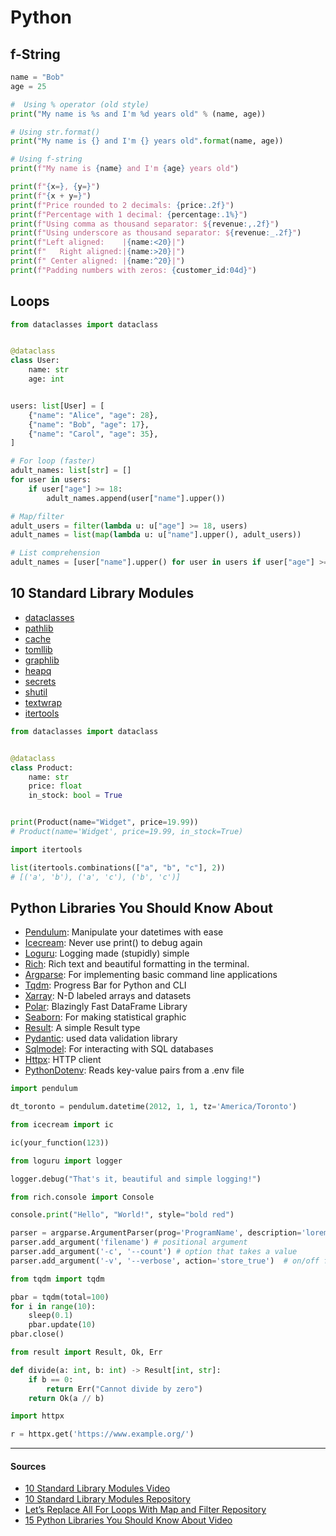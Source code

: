 # Python 

## f-String

```python 
name = "Bob"
age = 25

#  Using % operator (old style)
print("My name is %s and I'm %d years old" % (name, age)) 

# Using str.format()
print("My name is {} and I'm {} years old".format(name, age))  

# Using f-string
print(f"My name is {name} and I'm {age} years old") 
```

```python
print(f"{x=}, {y=}")
print(f"{x + y=}")
print(f"Price rounded to 2 decimals: {price:.2f}")
print(f"Percentage with 1 decimal: {percentage:.1%}")
print(f"Using comma as thousand separator: ${revenue:,.2f}")
print(f"Using underscore as thousand separator: ${revenue:_.2f}")
print(f"Left aligned:    |{name:<20}|")
print(f"   Right aligned:|{name:>20}|")
print(f" Center aligned: |{name:^20}|")
print(f"Padding numbers with zeros: {customer_id:04d}")
```


## Loops 

```python
from dataclasses import dataclass


@dataclass
class User:
    name: str
    age: int


users: list[User] = [
    {"name": "Alice", "age": 28},
    {"name": "Bob", "age": 17},
    {"name": "Carol", "age": 35},
]

# For loop (faster)
adult_names: list[str] = []
for user in users:
    if user["age"] >= 18:
        adult_names.append(user["name"].upper())

# Map/filter
adult_users = filter(lambda u: u["age"] >= 18, users)
adult_names = list(map(lambda u: u["name"].upper(), adult_users))

# List comprehension
adult_names = [user["name"].upper() for user in users if user["age"] >= 18]
```


## 10 Standard Library Modules

- [dataclasses](https://docs.python.org/3/library/dataclasses.html)
- [pathlib](https://docs.python.org/3/library/pathlib.html)
- [cache](https://docs.python.org/3/library/functools.html)
- [tomllib](https://docs.python.org/3/library/tomllib.html)
- [graphlib](https://docs.python.org/3/library/graphlib.html)
- [heapq](https://docs.python.org/3/library/heapq.html)
- [secrets](https://docs.python.org/3/library/secrets.html)
- [shutil](https://docs.python.org/3/library/shutil.html)
- [textwrap](https://docs.python.org/3/library/textwrap.html)
- [itertools](https://docs.python.org/3/library/itertools.html) 

```python 
from dataclasses import dataclass


@dataclass
class Product:
    name: str
    price: float
    in_stock: bool = True


print(Product(name="Widget", price=19.99))
# Product(name='Widget', price=19.99, in_stock=True)

```
```python 
import itertools

list(itertools.combinations(["a", "b", "c"], 2))
# [('a', 'b'), ('a', 'c'), ('b', 'c')]
```

## Python Libraries You Should Know About

- [Pendulum](https://pendulum.eustace.io): Manipulate your datetimes with ease
- [Icecream](https://github.com/gruns/icecream): Never use print() to debug again
- [Loguru](https://github.com/Delgan/loguru): Logging made (stupidly) simple
- [Rich](https://github.com/Textualize/rich): Rich text and beautiful formatting in the terminal.
- [Argparse](https://docs.python.org/3/library/argparse.html): For implementing basic command line applications
- [Tqdm](https://github.com/tqdm/tqdm): Progress Bar for Python and CLI
- [Xarray](https://github.com/pydata/xarray): N-D labeled arrays and datasets
- [Polar](https://www.pola.rs): Blazingly Fast DataFrame Library
- [Seaborn](https://github.com/mwaskom/seaborn): For making statistical graphic
- [Result](https://pypi.org/project/result): A simple Result type 
- [Pydantic](https://github.com/pydantic/pydantic): used data validation library
- [Sqlmodel](https://github.com/fastapi/sqlmodel): For interacting with SQL databases
- [Httpx](https://github.com/encode/httpx): HTTP client 
- [PythonDotenv](https://github.com/theskumar/python-dotenv): Reads key-value pairs from a .env file


```python
import pendulum

dt_toronto = pendulum.datetime(2012, 1, 1, tz='America/Toronto')
```

```python
from icecream import ic

ic(your_function(123))
```

```python
from loguru import logger

logger.debug("That's it, beautiful and simple logging!")
```

```python
from rich.console import Console

console.print("Hello", "World!", style="bold red")
```

```python
parser = argparse.ArgumentParser(prog='ProgramName', description='lorem..')
parser.add_argument('filename') # positional argument
parser.add_argument('-c', '--count') # option that takes a value
parser.add_argument('-v', '--verbose', action='store_true')  # on/off flag
```

```python
from tqdm import tqdm

pbar = tqdm(total=100)
for i in range(10):
    sleep(0.1)
    pbar.update(10)
pbar.close()
```

```python
from result import Result, Ok, Err

def divide(a: int, b: int) -> Result[int, str]:
    if b == 0:
        return Err("Cannot divide by zero")
    return Ok(a // b)
```

```python
import httpx

r = httpx.get('https://www.example.org/')
```


--- 

#### Sources

- [10 Standard Library Modules Video](https://www.youtube.com/watch?v=eZ9RqnkJxsk)
- [10 Standard Library Modules Repository](https://github.com/ArjanCodes/examples/tree/main/2025/standard)
- [Let’s Replace All For Loops With Map and Filter Repository](https://github.com/ArjanCodes/examples/blob/main/2025/map/basic_example.py)
- [15 Python Libraries You Should Know About Video](https://www.youtube.com/watch?v=o06MyVhYte4)
